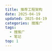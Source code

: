 ```yaml
---
title: 推荐工程架构
date: 2025-04-19
updated: 2025-04-19
categories: 搜推广
tags:
  - 搜推广
  - 笔记
top: 1
---
```


